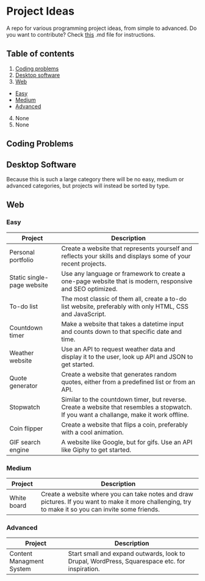 # Project Ideas
A repo for various programming project ideas, from simple to advanced.
Do you want to contribute? Check [this](https://github.com/elvelive/project-ideas/blob/master/CONTRIBUTION.md) .md file for instructions.

## Table of contents
1. [Coding problems](https://github.com/elvelive/project-ideas#coding-problems)
2. [Desktop software](https://github.com/elvelive/project-ideas#desktop-software)
3. [Web](https://github.com/elvelive/project-ideas#web)
  - [Easy](https://github.com/elvelive/project-ideas#easy)
  - [Medium](https://github.com/elvelive/project-ideas#medium)
  - [Advanced](https://github.com/elvelive/project-ideas#advanced)
4. None
5. None

## Coding Problems

## Desktop Software
Because this is such a large category there will be no easy, medium or advanced categories, but projects will instead be sorted by type.

## Web
### Easy
| Project | Description |
| --- | --- |
| Personal portfolio | Create a website that represents yourself and reflects your skills and displays some of your recent projects. |
| Static single-page website | Use any language or framework to create a one-page website that is modern, responsive and SEO optimized. |
| To-do list | The most classic of them all, create a to-do list website, preferably with only HTML, CSS and JavaScript. |
| Countdown timer | Make a website that takes a datetime input and counts down to that specific date and time. |
| Weather website | Use an API to request weather data and display it to the user, look up API and JSON to get started. |
| Quote generator | Create a website that generates random quotes, either from a predefined list or from an API. |
| Stopwatch | Similar to the countdown timer, but reverse. Create a website that resembles a stopwatch. If you want a challange, make it work offline. |
| Coin flipper | Create a website that flips a coin, preferably with a cool animation. |
| GIF search engine | A website like Google, but for gifs. Use an API like Giphy to get started. |

### Medium
| Project | Description |
| --- | --- |
| White board | Create a website where you can take notes and draw pictures. If you want to make it more challenging, try to make it so you can invite some friends. |

### Advanced
| Project | Description |
| --- | --- |
| Content Managment System | Start small and expand outwards, look to Drupal, WordPress, Squarespace etc. for inspiration. |
